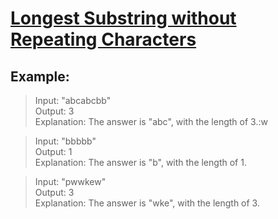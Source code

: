 # [Longest Substring without Repeating Characters](https://leetcode.com/problems/longest-substring-without-repeating-characters/)

Example:
--------

> Input: "abcabcbb"  
> Output: 3   
> Explanation: The answer is "abc", with the length of 3.:w

> Input: "bbbbb"  
> Output: 1  
> Explanation: The answer is "b", with the length of 1.

> Input: "pwwkew"  
> Output: 3  
> Explanation: The answer is "wke", with the length of 3. 